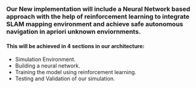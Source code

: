 ### Our New implementation will include a Neural Network based approach with the help of reinforcement learning to integrate SLAM mapping environment and achieve safe autonomous navigation in apriori unknown enviornments.

#### This will be achieved in 4 sections in our architecture:
- Simulation Environment.
- Building a neural network.
- Training the model using reinforcement learning.
- Testing and Validation of our simulation.